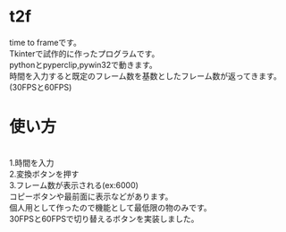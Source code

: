 # t2f
time to frameです。
<br>Tkinterで試作的に作ったプログラムです。
<br>pythonとpyperclip,pywin32で動きます。
<br>時間を入力すると既定のフレーム数を基数としたフレーム数が返ってきます。(30FPSと60FPS)
<br><h1>使い方</h1>
<br>1.時間を入力
<br>2.変換ボタンを押す
<br>3.フレーム数が表示される(ex:6000)
<br>コピーボタンや最前面に表示などがあります。
<br>個人用として作ったので機能として最低限の物のみです。
<br>30FPSと60FPSで切り替えるボタンを実装しました。
